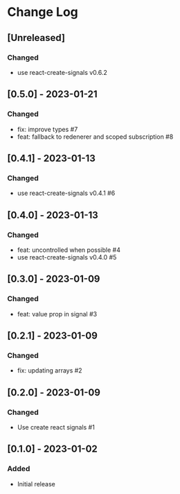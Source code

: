 # Change Log

## [Unreleased]
### Changed
- use react-create-signals v0.6.2

## [0.5.0] - 2023-01-21
### Changed
- fix: improve types #7
- feat: fallback to redenerer and scoped subscription #8

## [0.4.1] - 2023-01-13
### Changed
- use react-create-signals v0.4.1 #6

## [0.4.0] - 2023-01-13
### Changed
- feat: uncontrolled when possible #4
- use react-create-signals v0.4.0 #5

## [0.3.0] - 2023-01-09
### Changed
- feat: value prop in signal #3

## [0.2.1] - 2023-01-09
### Changed
- fix: updating arrays #2

## [0.2.0] - 2023-01-09
### Changed
- Use create react signals #1

## [0.1.0] - 2023-01-02
### Added
- Initial release
